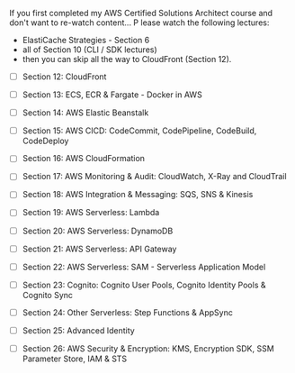 
If you first completed my AWS Certified Solutions Architect course and don't want to re-watch content...
P lease watch the following lectures: 
- ElastiCache Strategies - Section 6
- all of Section 10 (CLI / SDK lectures)
- then you can skip all the way to CloudFront (Section 12).


- [ ] Section 12: CloudFront
- [ ] Section 13: ECS, ECR & Fargate - Docker in AWS
- [ ] Section 14: AWS Elastic Beanstalk
- [ ] Section 15: AWS CICD: CodeCommit, CodePipeline, CodeBuild, CodeDeploy
- [ ] Section 16: AWS CloudFormation
- [ ] Section 17: AWS Monitoring & Audit: CloudWatch, X-Ray and CloudTrail
- [ ] Section 18: AWS Integration & Messaging: SQS, SNS & Kinesis
- [ ] Section 19: AWS Serverless: Lambda
- [ ] Section 20: AWS Serverless: DynamoDB
- [ ] Section 21: AWS Serverless: API Gateway
- [ ] Section 22: AWS Serverless: SAM - Serverless Application Model
- [ ] Section 23: Cognito: Cognito User Pools, Cognito Identity Pools & Cognito Sync
- [ ] Section 24: Other Serverless: Step Functions & AppSync
- [ ] Section 25: Advanced Identity
- [ ] Section 26: AWS Security & Encryption: KMS, Encryption SDK, SSM Parameter Store, IAM & STS

